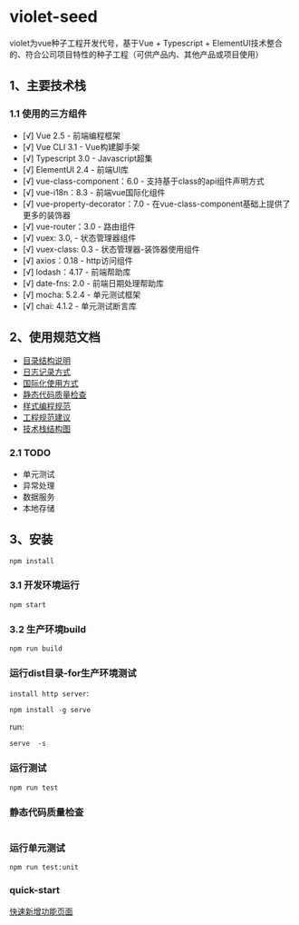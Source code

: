 # violet-seed  
violet为vue种子工程开发代号，基于Vue + Typescript + ElementUI技术整合的、符合公司项目特性的种子工程（可供产品内、其他产品或项目使用）    

## 1、主要技术栈      
### 1.1 使用的三方组件
* [√] Vue 2.5                         -  前端编程框架
* [√] Vue CLI 3.1                     -  Vue构建脚手架 
* [√] Typescript 3.0                  -  Javascript超集
* [√] ElementUI 2.4                   -  前端UI库  
* [√] vue-class-component：6.0        -  支持基于class的api组件声明方式
* [√] vue-i18n：8.3                   -  前端vue国际化组件    
* [√] vue-property-decorator：7.0     -  在vue-class-component基础上提供了更多的装饰器
* [√] vue-router：3.0      - 路由组件
* [√] vuex: 3.0,           - 状态管理器组件 
* [√] vuex-class: 0.3      - 状态管理器-装饰器使用组件 
* [√] axios：0.18          - http访问组件 
* [√] lodash：4.17         - 前端帮助库     
* [√] date-fns: 2.0        - 前端日期处理帮助库        
* [√] mocha: 5.2.4         - 单元测试框架     
* [√] chai: 4.1.2          - 单元测试断言库  



## 2、使用规范文档  
* [目录结构说明](./doc/01-工程结构.md)    
* [日志记录方式](./doc/02-日志记录方式.md)    
* [国际化使用方式](./doc/04-国际化.md)    
* [静态代码质量检查](./doc/05-静态代码质量检查.md)  
* [样式编程规范](http://confluence.gjsy.gsafety.com/pages/viewpage.action?pageId=8094479)    
* [工程规范建议](./doc/03-工程规范建议.md)  
* [技术栈结构图](./doc/90-技术栈结构图.md)   

### 2.1 TODO  
* 单元测试  
* 异常处理  
* 数据服务  
* 本地存储

## 3、安装
```
npm install
```

### 3.1 开发环境运行
```
npm start
```

### 3.2 生产环境build
```
npm run build
```  

### 运行dist目录-for生产环境测试
`install http server`:
```
npm install -g serve  
```  
run:  
```
serve  -s
```  

### 运行测试
```
npm run test
```

### 静态代码质量检查
```npm run lint
```

### 运行单元测试
```
npm run test:unit
```  

### quick-start    
[快速新增功能页面](doc/quickstart/quickstart.md)
